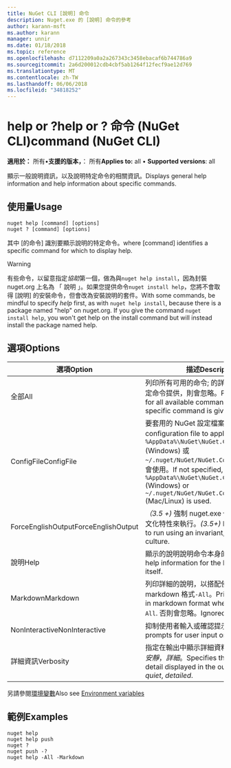 ```yaml
---
title: NuGet CLI [說明] 命令
description: Nuget.exe 的 [說明] 命令的參考
author: karann-msft
ms.author: karann
manager: unnir
ms.date: 01/18/2018
ms.topic: reference
ms.openlocfilehash: d7112209a0a2a267343c3458ebacaf6b744786a9
ms.sourcegitcommit: 2a6d200012cdb4cbf5ab1264f12fecf9ae12d769
ms.translationtype: MT
ms.contentlocale: zh-TW
ms.lasthandoff: 06/06/2018
ms.locfileid: "34818252"
---
```

# <a name="help-or--command-nuget-cli"></a><span data-ttu-id="b7752-103">help or ?</span><span class="sxs-lookup"><span data-stu-id="b7752-103">help or ?</span></span> <span data-ttu-id="b7752-104">命令 (NuGet CLI)</span><span class="sxs-lookup"><span data-stu-id="b7752-104">command (NuGet CLI)</span></span>

<span data-ttu-id="b7752-105">**適用於：** 所有&bullet;**支援的版本，**： 所有</span><span class="sxs-lookup"><span data-stu-id="b7752-105">**Applies to:** all &bullet; **Supported versions**: all</span></span>

<span data-ttu-id="b7752-106">顯示一般說明資訊，以及說明特定命令的相關資訊。</span><span class="sxs-lookup"><span data-stu-id="b7752-106">Displays general help information and help information about specific commands.</span></span>

## <a name="usage"></a><span data-ttu-id="b7752-107">使用量</span><span class="sxs-lookup"><span data-stu-id="b7752-107">Usage</span></span>

```cli
nuget help [command] [options]
nuget ? [command] [options]
```

<span data-ttu-id="b7752-108">其中 [的命令] 識別要顯示說明的特定命令。</span><span class="sxs-lookup"><span data-stu-id="b7752-108">where [command] identifies a specific command for which to display help.</span></span>

> [!Warning]
> <span data-ttu-id="b7752-109">有些命令，以留意指定*協助*第一個，做為與`nuget help install`，因為封裝 nuget.org 上名為 「 說明 」。如果您提供命令`nuget install help`，您將不會取得 [說明] 的安裝命令，但會改為安裝說明的套件。</span><span class="sxs-lookup"><span data-stu-id="b7752-109">With some commands, be mindful to specify *help* first, as with `nuget help install`, because there is a package named "help" on nuget.org. If you give the command `nuget install help`, you won't get help on the install command but will instead install the package named help.</span></span>

## <a name="options"></a><span data-ttu-id="b7752-110">選項</span><span class="sxs-lookup"><span data-stu-id="b7752-110">Options</span></span>

| <span data-ttu-id="b7752-111">選項</span><span class="sxs-lookup"><span data-stu-id="b7752-111">Option</span></span> | <span data-ttu-id="b7752-112">描述</span><span class="sxs-lookup"><span data-stu-id="b7752-112">Description</span></span> |
| --- | --- |
| <span data-ttu-id="b7752-113">全部</span><span class="sxs-lookup"><span data-stu-id="b7752-113">All</span></span> | <span data-ttu-id="b7752-114">列印所有可用的命令; 的詳細的說明如果特定命令提供，則會忽略。</span><span class="sxs-lookup"><span data-stu-id="b7752-114">Print detailed help for all available commands; ignored if a specific command is given.</span></span> |
| <span data-ttu-id="b7752-115">ConfigFile</span><span class="sxs-lookup"><span data-stu-id="b7752-115">ConfigFile</span></span> | <span data-ttu-id="b7752-116">要套用的 NuGet 設定檔案。</span><span class="sxs-lookup"><span data-stu-id="b7752-116">The NuGet configuration file to apply.</span></span> <span data-ttu-id="b7752-117">如果未指定， `%AppData%\NuGet\NuGet.Config` (Windows) 或`~/.nuget/NuGet/NuGet.Config`(Mac/Linux) 會使用。</span><span class="sxs-lookup"><span data-stu-id="b7752-117">If not specified, `%AppData%\NuGet\NuGet.Config` (Windows) or `~/.nuget/NuGet/NuGet.Config` (Mac/Linux) is used.</span></span>|
| <span data-ttu-id="b7752-118">ForceEnglishOutput</span><span class="sxs-lookup"><span data-stu-id="b7752-118">ForceEnglishOutput</span></span> | <span data-ttu-id="b7752-119">*（3.5 +)* 強制 nuget.exe 使用不變，英文的文化特性來執行。</span><span class="sxs-lookup"><span data-stu-id="b7752-119">*(3.5+)* Forces nuget.exe to run using an invariant, English-based culture.</span></span> |
| <span data-ttu-id="b7752-120">說明</span><span class="sxs-lookup"><span data-stu-id="b7752-120">Help</span></span> | <span data-ttu-id="b7752-121">顯示的說明說明命令本身的資訊。</span><span class="sxs-lookup"><span data-stu-id="b7752-121">Displays help information for the help command itself.</span></span> |
| <span data-ttu-id="b7752-122">Markdown</span><span class="sxs-lookup"><span data-stu-id="b7752-122">Markdown</span></span> | <span data-ttu-id="b7752-123">列印詳細的說明，以搭配使用時的 markdown 格式`-All`。</span><span class="sxs-lookup"><span data-stu-id="b7752-123">Print detailed help in markdown format when used with `-All`.</span></span> <span data-ttu-id="b7752-124">否則會忽略。</span><span class="sxs-lookup"><span data-stu-id="b7752-124">Ignored otherwise.</span></span> |
| <span data-ttu-id="b7752-125">NonInteractive</span><span class="sxs-lookup"><span data-stu-id="b7752-125">NonInteractive</span></span> | <span data-ttu-id="b7752-126">抑制使用者輸入或確認提示。</span><span class="sxs-lookup"><span data-stu-id="b7752-126">Suppresses prompts for user input or confirmations.</span></span> |
| <span data-ttu-id="b7752-127">詳細資訊</span><span class="sxs-lookup"><span data-stu-id="b7752-127">Verbosity</span></span> | <span data-ttu-id="b7752-128">指定在輸出中顯示詳細資料的數量：*正常*，*安靜*，*詳細*。</span><span class="sxs-lookup"><span data-stu-id="b7752-128">Specifies the amount of detail displayed in the output: *normal*, *quiet*, *detailed*.</span></span> |

<span data-ttu-id="b7752-129">另請參閱[環境變數](cli-ref-environment-variables.md)</span><span class="sxs-lookup"><span data-stu-id="b7752-129">Also see [Environment variables](cli-ref-environment-variables.md)</span></span>

## <a name="examples"></a><span data-ttu-id="b7752-130">範例</span><span class="sxs-lookup"><span data-stu-id="b7752-130">Examples</span></span>

```cli
nuget help
nuget help push
nuget ?
nuget push -?
nuget help -All -Markdown
```
